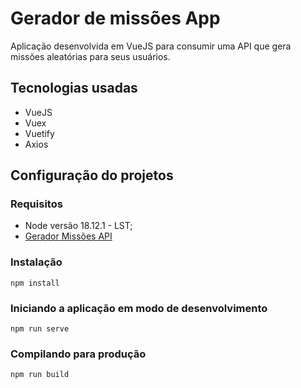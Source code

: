 # Gerador de missões App

Aplicação desenvolvida em VueJS para consumir uma API que gera missões aleatórias para seus usuários.

## Tecnologias usadas

- VueJS
- Vuex
- Vuetify
- Axios

## Configuração do projetos

### Requisitos

- Node versão 18.12.1 - LST;
- [Gerador Missões API](https://github.com/lfelipels/mission-generator-api)

### Instalação

```
npm install
```

### Iniciando a aplicação em modo de desenvolvimento

```
npm run serve
```

### Compilando para produção

```
npm run build
```
